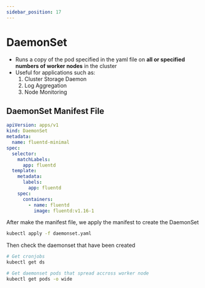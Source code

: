 ```yaml
---
sidebar_position: 17
---
```


# DaemonSet

- Runs a copy of the pod specified in the yaml file on **all or specified numbers of worker nodes** in the cluster
- Useful for applications such as:
  1. Cluster Storage Daemon
  2. Log Aggregation
  3. Node Monitoring

## DaemonSet Manifest File

```yaml title='daemonset.yaml'
apiVersion: apps/v1
kind: DaemonSet
metadata:
  name: fluentd-minimal
spec:
  selector:
    matchLabels:
      app: fluentd
  template:
    metadata:
      labels:
        app: fluentd
    spec:
      containers:
        - name: fluentd
          image: fluentd:v1.16-1
```

After make the manifest file, we apply the manifest to create the DaemonSet

```bash
kubectl apply -f daemonset.yaml
```

Then check the daemonset that have been created

```bash
# Get cronjobs
kubectl get ds

# Get daemonset pods that spread accross worker node
kubectl get pods -o wide
```